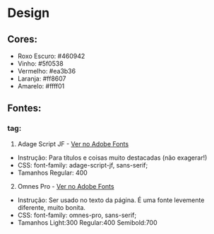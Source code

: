 # Design

## Cores:
- Roxo Escuro: #460942
- Vinho: #5f0538
- Vermelho: #ea3b36
- Laranja: #ff8607
- Amarelo: #ffff01

## Fontes:
### tag: <link rel="stylesheet" href="https://use.typekit.net/ngl6iiv.css">

1. Adage Script JF - [Ver no Adobe Fonts](https://fonts.adobe.com/fonts/adage-script-jf)
- Instrução: Para títulos e coisas muito destacadas (não exagerar!)
- CSS: font-family: adage-script-jf, sans-serif;
- Tamanhos
Regular: 400

2. Omnes Pro - [Ver no Adobe Fonts](https://fonts.google.com/specimen/Roboto)
- Instrução: Ser usado no texto da página. É uma fonte levemente diferente, muito bonita.
- CSS: font-family: omnes-pro, sans-serif;
- Tamanhos
Light:300
Regular:400
Semibold:700
